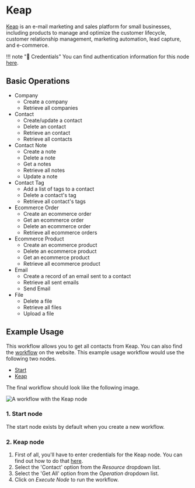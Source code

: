 # Keap

[Keap](https://keap.com/) is an e-mail marketing and sales platform for small businesses, including products to manage and optimize the customer lifecycle, customer relationship management, marketing automation, lead capture, and e-commerce.

!!! note "🔑 Credentials"
    You can find authentication information for this node [here](/integrations/credentials/keap/).


## Basic Operations

* Company
    * Create a company
    * Retrieve all companies
* Contact
    * Create/update a contact
    * Delete an contact
    * Retrieve an contact
    * Retrieve all contacts
* Contact Note
    * Create a note
    * Delete a note
    * Get a notes
    * Retrieve all notes
    * Update a note
* Contact Tag
    * Add a list of tags to a contact
    * Delete a contact's tag
    * Retrieve all contact's tags
* Ecommerce Order
    * Create an ecommerce order
    * Get an ecommerce order
    * Delete an ecommerce order
    * Retrieve all ecommerce orders
* Ecommerce Product
    * Create an ecommerce product
    * Delete an ecommerce product
    * Get an ecommerce product
    * Retrieve all ecommerce product
* Email
    * Create a record of an email sent to a contact
    * Retrieve all sent emails
    * Send Email
* File
    * Delete a file
    * Retrieve all files
    * Upload a file

## Example Usage

This workflow allows you to get all contacts from Keap. You can also find the [workflow](https://n8n.io/workflows/553) on the website. This example usage workflow would use the following two nodes.
- [Start](/integrations/core-nodes/n8n-nodes-base.start/)
- [Keap]()

The final workflow should look like the following image.

![A workflow with the Keap node](/_images/integrations/nodes/keap/workflow.png)

### 1. Start node

The start node exists by default when you create a new workflow.

### 2. Keap node

1. First of all, you'll have to enter credentials for the Keap node. You can find out how to do that [here](/integrations/credentials/keap/).
2. Select the 'Contact' option from the *Resource* dropdown list.
3. Select the 'Get All' option from the *Operation* dropdown list.
4. Click on *Execute Node* to run the workflow.
